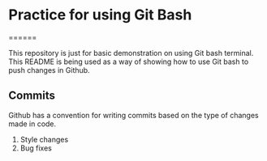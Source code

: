 # Practice for using Git Bash
======

This repository is just for basic demonstration on using Git bash terminal. This README is being used as a way of showing how to use Git bash to push changes in Github.

## Commits

Github has a convention for writing commits based on the type of changes made in code.

1. Style changes
2. Bug fixes
